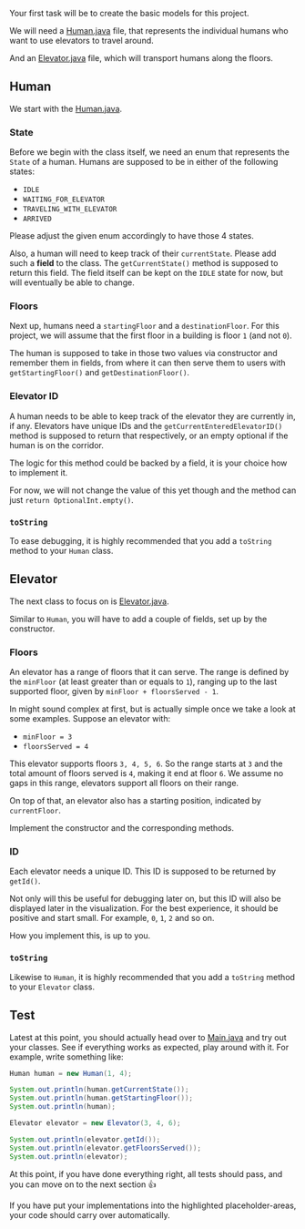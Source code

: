 Your first task will be to create the basic models for this project.

We will need a [Human.java](course://Course/Models/src/org/togetherjava/event/elevator/humans/Human.java)
file, that represents the individual humans who want to use elevators to travel around.

And an [Elevator.java](course://Course/Models/src/org/togetherjava/event/elevator/elevators/Elevator.java)
file, which will transport humans along the floors.

## Human

We start with the [Human.java](course://Course/Models/src/org/togetherjava/event/elevator/humans/Human.java).

### State

Before we begin with the class itself, we need an enum that represents the `State` of a human.
Humans are supposed to be in either of the following states:

* `IDLE`
* `WAITING_FOR_ELEVATOR`
* `TRAVELING_WITH_ELEVATOR`
* `ARRIVED`

Please adjust the given enum accordingly to have those 4 states.

Also, a human will need to keep track of their `currentState`.
Please add such a **field** to the class. The `getCurrentState()` method is supposed to return this field.
The field itself can be kept on the `IDLE` state for now, but will eventually be able to change.

### Floors

Next up, humans need a `startingFloor` and a `destinationFloor`.
For this project, we will assume that the first floor in a building is floor `1` (and not `0`).

The human is supposed to take in those two values via constructor and remember them in fields,
from where it can then serve them to users with `getStartingFloor()` and `getDestinationFloor()`.

### Elevator ID

A human needs to be able to keep track of the elevator they are currently in, if any.
Elevators have unique IDs and the `getCurrentEnteredElevatorID()` method is supposed to return
that respectively, or an empty optional if the human is on the corridor.

The logic for this method could be backed by a field, it is your choice how to implement it.

For now, we will not change the value of this yet though and the method can just
`return OptionalInt.empty()`.

### `toString`

To ease debugging, it is highly recommended that you add a `toString` method to your `Human` class.

## Elevator

The next class to focus on is [Elevator.java](course://Course/Models/src/org/togetherjava/event/elevator/elevators/Elevator.java).

Similar to `Human`, you will have to add a couple of fields, set up by the constructor.

### Floors

An elevator has a range of floors that it can serve. The range is defined by the
`minFloor` (at least greater than or equals to `1`), ranging up to the last supported floor, given by
`minFloor + floorsServed - 1`.

In might sound complex at first, but is actually simple once we take a look at some examples.
Suppose an elevator with:

* `minFloor = 3`
* `floorsServed = 4`

This elevator supports floors `3, 4, 5, 6`. So the range starts at `3` and the total
amount of floors served is `4`, making it end at floor `6`. We assume no gaps in this range,
elevators support all floors on their range.

On top of that, an elevator also has a starting position, indicated by `currentFloor`.

Implement the constructor and the corresponding methods.

### ID

Each elevator needs a unique ID. This ID is supposed to be returned by `getId()`.

Not only will this be useful for debugging later on, but this ID will also be displayed later
in the visualization. For the best experience, it should be positive and start small.
For example, `0`, `1`, `2` and so on.

How you implement this, is up to you.

### `toString`

Likewise to `Human`, it is highly recommended that you add a `toString` method to your `Elevator` class.

## Test

Latest at this point, you should actually head over to [Main.java](course://Course/Models/src/org/togetherjava/event/elevator/Main.java)
and try out your classes. See if everything works as expected, play around with it.
For example, write something like:

```java
Human human = new Human(1, 4);

System.out.println(human.getCurrentState());
System.out.println(human.getStartingFloor());
System.out.println(human);

Elevator elevator = new Elevator(3, 4, 6);

System.out.println(elevator.getId());
System.out.println(elevator.getFloorsServed());
System.out.println(elevator);
```

At this point, if you have done everything right, all tests should pass, and you can move on to
the next section 👍

If you have put your implementations into the highlighted placeholder-areas,
your code should carry over automatically.
